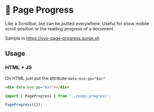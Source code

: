 # 🥚 Page Progress

Like a Scrollbar, but can be putted everywhere. Useful for show mobile scroll position or the reading progress of a document.

Sample in https://ovo-page-progress.surge.sh

## Usage

### HTML + JS

On HTML just put the attribute `data-ovo-pp="bar"`

```html
<div data-ovo-pp="bar"></div>
```

```js
import { PageProgress } from '../page-progress';

PageProgress({});
```
